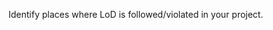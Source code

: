 <panel type="info" header="`W10.1a` Can explain the Law of Demeter :star::star::star:" expanded no-close>
  <include src="../../book/principles/lawOfDemeter/full.md" boilerplate />
  <panel header=":dart: Evidence" expanded>

Identify places where LoD is followed/violated in your project.

  </panel>
</panel>

<panel type="success" header="`W10.1b` Can explain SOLID principles :star::star::star::star:" expanded no-close>
  <include src="../../book/principles/solidPrinciples/full.md" boilerplate />
<!-- TODO: add evidence -->
</panel>

<panel type="success" header="`W10.1c` Can explain YAGNI principle :star::star::star::star:" expanded no-close>
  <include src="../../book/principles/yagniPrinciple/full.md" boilerplate />
<!-- TODO: add evidence -->
</panel>

<panel type="success" header="`W10.1d` Can explain DRY principle :star::star::star::star:" expanded no-close>
  <include src="../../book/principles/dryPrinciple/full.md" boilerplate />
<!-- TODO: add evidence -->
</panel>

<panel type="success" header="`W10.1e` Can explain Brooks' law :star::star::star::star:" expanded no-close>
  <include src="../../book/principles/brooksLaw/full.md" boilerplate />
<!-- TODO: add evidence -->
</panel>
